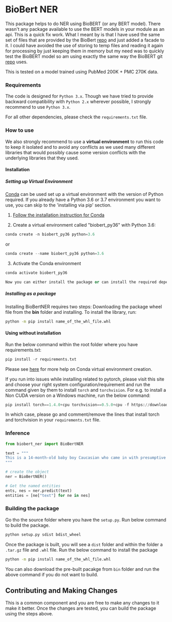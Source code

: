 # BioBert NER

This package helps to do NER using BioBERT (or any BERT model). There wasn't any package available to use the BERT 
models in your module as an api. This is a quick fix work. What I meant by is that I have used the same set of files that 
are provided by the BioBert [repo](https://github.com/dmis-lab/biobert) and just added a facade to it. I could have avoided the use of storing to temp files and 
reading it again for processing by just keeping them in memory but my need was to quickly test the BioBERT model so am 
using exactly the same way the BioBERT git [repo](https://github.com/dmis-lab/biobert) uses. 

This is tested on a model trained using PubMed 200K + PMC 270K data.

### Requirements

The code is designed for `Python 3.x`. Though we have tried to provide backward compatibility with `Python 2.x` wherever 
possible, I strongly recommend to use `Python 3.x`.

For all other dependencies, please check the `requirements.txt` file.

### How to use
We also strongly recommend to use a **virtual environment** to run this code to keep it isolated and to avoid any conflicts 
as we used many different libraries that would possibly cause some version conflicts with the underlying libraries that 
they used.

#### Installation

##### Setting up Virtual Environment
[Conda](https://conda.io/) can be used set up a virtual environment with the version of Python required. 
If you already have a Python 3.6 or 3.7 environment you want to use, you can skip to the 'installing via pip' section.
1. [Follow the installation instruction for Conda](https://conda.io/projects/conda/en/latest/user-guide/install/index.html?highlight=conda#regular-installation)

2. Create a virtual environment called "biobert_py36" with Python 3.6:
```python
conda create -n biobert_py36 python=3.6
```
or
```python
conda create --name biobert_py36 python=3.6
```

3. Activate the Conda environment
```python
conda activate biobert_py36

Now you can either install the package or can install the required dependecies independetly without installing the package.
```
##### Installing as a package
Installing BioBertNER requires two steps: Downloading the package wheel file from the **bin** folder and installing. 
To install the library, run:
```sh
python -m pip install name_of_the_whl_file.whl
```

#### Using without installation 
Run the below command within the root folder where you have requirements.txt:

```python
pip install -r requirements.txt
```

Please see [here](https://docs.conda.io/projects/conda/en/latest/user-guide/tasks/manage-environments.html#creating-an-environment-with-commands) for more help on Conda virtual environment creation. 

If you run into issues while installing related to pytorch, please visit this site and choose your right system configuration/requirement
and run the command given by them to install `torch` and `torchvision`. For e.g. to install a Non CUDA version on a Windows 
machine, run the below command:
```python
pip install torch==1.4.0+cpu torchvision==0.5.0+cpu -f https://download.pytorch.org/whl/torch_stable.html
``` 
In which case, please go and comment/remove the lines that install torch and torchvision in your `requirements.txt` file.

### Inference
 
 
 ```python
from biobert_ner import BioBertNER
 
text = """
This is a 14-month-old baby boy Caucasian who came in with presumptive diagnosis of Kawasaki with fever for more than 5 days and conjunctivitis, mild arthritis with edema, rash, resolving and with elevated neutrophils and thrombocytosis, elevated CRP and ESR.
"""

# create the object
ner = BioBertNER()

# Get the named entities
ents, nes = ner.predict(text)
entities = [ne["text"] for ne in nes]
```

### Building the package
Go tho the source folder where you have the `setup.py`. Run below command to build the package.

```sh
python setup.py sdist bdist_wheel
```

Once the package is built, you will see a `dist` folder and within the folder a `.tar.gz` file and `.whl` file. Run the
below command to install the package

```sh
python -m pip install name_of_the_whl_file.whl
```

You can also download the pre-built pacakge from `bin` folder and run the above command if you do not want to build.


## Contributing and Making Changes

This is a common component and you are free to make any changes to it make it better. Once the changes are tested, you
can build the package using the steps above.
